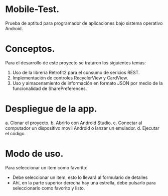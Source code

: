 # Mobile-Test.
Prueba de aptitud para programador de aplicaciones bajo sistema operativo Android.

# Conceptos.

Para el desarrollo de este proyecto se trataron los siguientes temas:

1. Uso de la librería Retrofit2 para el consumo de sericios REST.
2. Implementación de controles RecyclerView y CardView.
3. Uso y almacenamiento de información en formato JSON por medio de la funcionalidad de SharePreferences.

# Despliegue de la app.

a. Clonar el proyecto.
b. Abrirlo con Android Studio.
c. Conectar al computador un dispositivo movil Android o lanzar un emulador.
d. Ejecutar el código.

# Modo de uso.

Para seleccionar un item como favorito:
- Debe seleccionar un item, esto lo llevará al formulario de detalles
- Ahí, en la parte superior derecha hay una estrella, debe pulsarlo para seleccionarlo como favorito y listo.
